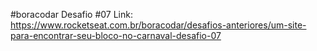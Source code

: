 #boracodar
Desafio #07
Link: https://www.rocketseat.com.br/boracodar/desafios-anteriores/um-site-para-encontrar-seu-bloco-no-carnaval-desafio-07

